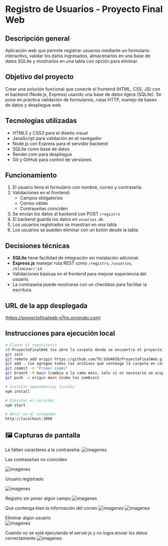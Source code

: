 
# Registro de Usuarios - Proyecto Final Web

##  Descripción general
Aplicación web que permite registrar usuarios mediante un formulario interactivo, validar los datos ingresados, almacenarlos en una base de datos SQLite y mostrarlos en una tabla con opción para eliminar.

##  Objetivo del proyecto
Crear una solución funcional que conecte el frontend (HTML, CSS, JS) con el backend (Node.js, Express) usando una base de datos ligera (SQLite). Se pone en práctica validación de formularios, rutas HTTP, manejo de bases de datos y despliegue web.

## Tecnologías utilizadas
- HTML5 y CSS3 para el diseño visual
- JavaScript para validación en el navegador
- Node.js con Express para el servidor backend
- SQLite como base de datos
- Render.com para despliegue
- Git y GitHub para control de versiones

## Funcionamiento
1. El usuario llena el formulario con nombre, correo y contraseña.
2. Validaciones en el frontend:
   - Campos obligatorios
   - Correo válido
   - Contraseñas coinciden
3. Se envían los datos al backend con POST `/registro`
4. El backend guarda los datos en `usuarios.db`
5. Los usuarios registrados se muestran en una tabla
6. Los usuarios se pueden eliminar con un botón desde la tabla

## Decisiones técnicas
- **SQLite** tiene facilidad de integración sin instalación adicional.
- **Express.js** manejar ruta REST como `/registro`, `/usuarios`, `/eliminar/:id`.
- Validaciones básicas en el frontend para mejorar experiencia del usuario.
- La contraseña puede mostrarse con un checkbox para facilitar la escritura.

## URL de la app desplegada
(https://proyectofinalweb-e7ps.onrender.com)

## Instrucciones para ejecución local

```bash
# Clonar el repositorio
cd ProyectoFinalWeb (se abre la carpeta donde se encuentra el proyecto)
git init
git remote add origin https://github.com/TU_USUARIO/ProyectoFinalWeb.git
git add . (se agregan todos los archivos que contenga la carpeta en caso de solo querer uno, se especifica el nombre del documento)
git commit -m "Primer commi"
git branch -M main (cambia a la rama main, solo si es necesario se ocupa este paso)
git push -u origin main (sube los cambios)

# Instalar dependencias locales
npm install

# Ejecutar el servidor
npm start

# Abrir en el navegador
http://localhost:3000
```
## 🖼️ Capturas de pantalla
Le faltan caracteres a la contraseña:
 ![imagenes](imagenes/caracteres.png)
 
Las contraseñas no coinciden

 ![imagenes](imagenes/coinciden.png)
 
Usuario registrado 

 ![imagenes](imagenes/resgistrado.png)
 
Registro sin poner algún campo
 ![imagenes](imagenes/fcampo.png)
 
Que contenga bien la información del correo
 ![imagenes](imagenes/corre1.png) 
 ![imagenes](imagenes/correo2.png)
 
Eliminar algún usuario  
 ![imagenes](imagenes/Eliminar.png)
 
Cuando no se está ejecutando el server.js y no logra enviar los datos correctamente
 ![imagenes](imagenes/error.png) 


